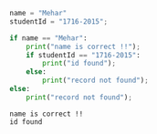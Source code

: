 

```python
name = "Mehar"
studentId = "1716-2015";

if name == "Mehar":
    print("name is correct !!");
    if studentId == "1716-2015":
        print("id found");
    else:
        print("record not found");
else:
    print("record not found");
```

    name is correct !!
    id found
    
